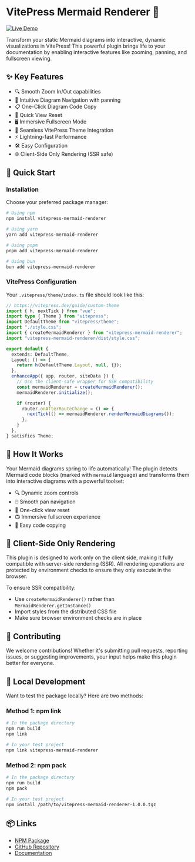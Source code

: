 # VitePress Mermaid Renderer 🎨

[![Live Demo](https://img.shields.io/badge/demo-live-brightgreen)](https://vitepress-mermaid-renderer.vercel.app/)

Transform your static Mermaid diagrams into interactive, dynamic visualizations in VitePress! This powerful plugin brings life to your documentation by enabling interactive features like zooming, panning, and fullscreen viewing.

## ✨ Key Features

- 🔍 Smooth Zoom In/Out capabilities
- 🔄 Intuitive Diagram Navigation with panning
- 📋 One-Click Diagram Code Copy
- 📏 Quick View Reset
- 🖥️ Immersive Fullscreen Mode
- 🎨 Seamless VitePress Theme Integration
- ⚡ Lightning-fast Performance
- 🛠️ Easy Configuration
- 🌐 Client-Side Only Rendering (SSR safe)

## 🚀 Quick Start

### Installation

Choose your preferred package manager:

```bash
# Using npm
npm install vitepress-mermaid-renderer

# Using yarn
yarn add vitepress-mermaid-renderer

# Using pnpm
pnpm add vitepress-mermaid-renderer

# Using bun
bun add vitepress-mermaid-renderer
```

### VitePress Configuration

Your `.vitepress/theme/index.ts` file should look like this:

```typescript
// https://vitepress.dev/guide/custom-theme
import { h, nextTick } from "vue";
import type { Theme } from "vitepress";
import DefaultTheme from "vitepress/theme";
import "./style.css";
import { createMermaidRenderer } from "vitepress-mermaid-renderer";
import "vitepress-mermaid-renderer/dist/style.css";

export default {
  extends: DefaultTheme,
  Layout: () => {
    return h(DefaultTheme.Layout, null, {});
  },
  enhanceApp({ app, router, siteData }) {
    // Use the client-safe wrapper for SSR compatibility
    const mermaidRenderer = createMermaidRenderer();
    mermaidRenderer.initialize();

    if (router) {
      router.onAfterRouteChange = () => {
        nextTick(() => mermaidRenderer.renderMermaidDiagrams());
      };
    }
  },
} satisfies Theme;
```

## 🔧 How It Works

Your Mermaid diagrams spring to life automatically! The plugin detects Mermaid code blocks (marked with `mermaid` language) and transforms them into interactive diagrams with a powerful toolset:

- 🔍 Dynamic zoom controls
- 🖱️ Smooth pan navigation
- 🎯 One-click view reset
- 📺 Immersive fullscreen experience
- 📝 Easy code copying

## 📝 Client-Side Only Rendering

This plugin is designed to work only on the client side, making it fully compatible with server-side rendering (SSR). All rendering operations are protected by environment checks to ensure they only execute in the browser.

To ensure SSR compatibility:
- Use `createMermaidRenderer()` rather than `MermaidRenderer.getInstance()`
- Import styles from the distributed CSS file
- Make sure browser environment checks are in place

## 🤝 Contributing

We welcome contributions! Whether it's submitting pull requests, reporting issues, or suggesting improvements, your input helps make this plugin better for everyone.

## 🧪 Local Development

Want to test the package locally? Here are two methods:

### Method 1: npm link

```bash
# In the package directory
npm run build
npm link

# In your test project
npm link vitepress-mermaid-renderer
```

### Method 2: npm pack

```bash
# In the package directory
npm run build
npm pack

# In your test project
npm install /path/to/vitepress-mermaid-renderer-1.0.0.tgz
```

## 📦 Links

- [NPM Package](https://www.npmjs.com/package/vitepress-mermaid-renderer)
- [GitHub Repository](https://github.com/sametcn99/vitepress-mermaid-renderer)
- [Documentation](https://vitepress-mermaid-renderer.vercel.app/)
